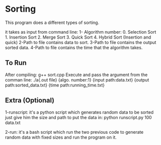 # Sorting
This program does a different types of sorting.

it takes as input from command line:
1- Algorithm number:
    0. Selection Sort
    1. Insertion Sort
    2. Merge Sort
    3. Quick Sort
    4. Hybrid Sort (Insertion and quick)
2-Path to file contains data to sort.
3-Path to file contains the output sorted data.
4-Path to file contains the time that the algorithm takes.

## To Run
After compiling: g++ sort.cpp
Execute and pass the argument from the comman line: ./a{.out file} {algo. number:1} {input path:data.txt} {output path:sorted_data.txt} {time path:running_time.txt}

## Extra (Optional)
1-runscript:
  it's a python script which generates random data to be sorted just give him the size and path to put the data in: python runscript.py 100 data.txt

2-run:
  it's a bash script which run the two previous code to generate random data with fixed sizes and run the program on it.
